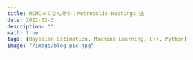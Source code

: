 ```yaml
---
title: MCMCってなんぞや：Metropolis-Hastings 法
date: 2022-02-3
description: ""
math: true
tags: [Bayesian Estimation, Machine Learning, C++, Python]
image: "/image/blog-pic.jpg"
---
```



